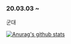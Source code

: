### 20.03.03 ~
군대
<div align=center>



</div>

[![Anurag's github stats](https://github-readme-stats.vercel.app/api?username=dladncks1217)](https://github.com/anuraghazra/github-readme-stats)




